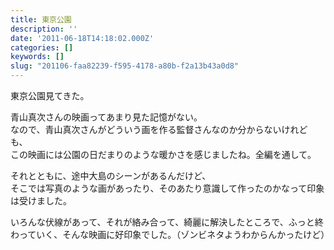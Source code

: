 ```yaml
---
title: 東京公園
description: ''
date: '2011-06-18T14:18:02.000Z'
categories: []
keywords: []
slug: "201106-faa82239-f595-4178-a80b-f2a13b43a0d8"
---
```

東京公園見てきた。

青山真次さんの映画ってあまり見た記憶がない。   
なので、青山真次さんがどういう画を作る監督さんなのか分からないけれども、   
この映画には公園の日だまりのような暖かさを感じましたね。全編を通して。

それとともに、途中大島のシーンがあるんだけど、   
そこでは写真のような画があったり、そのあたり意識して作ったのかなって印象は受けました。

いろんな伏線があって、それが絡み合って、綺麗に解決したところで、ふっと終わっていく、そんな映画に好印象でした。（ゾンビネタようわからんかったけど）